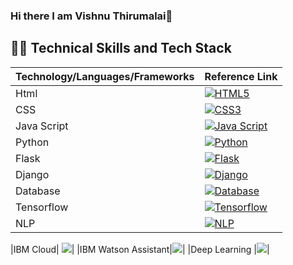 ### Hi there I am Vishnu Thirumalai👋

## 👨‍💻 Technical Skills and Tech Stack
|  **Technology/Languages/Frameworks**  | **Reference Link**  |
| ------------- | ------------- |
|Html|[![HTML5](https://img.shields.io/badge/html5-%23E34F26.svg?style=for-the-badge&logo=html5&logoColor=white)](https://www.w3schools.com/html/)|
|CSS|[![CSS3](https://img.shields.io/badge/css3-%231572B6.svg?style=for-the-badge&logo=css3&logoColor=white)](https://www.w3schools.com/css/)|
|Java Script|[![Java Script](https://img.shields.io/badge/JavaScript-3670A0?style=for-the-badge&logo=JavaScript&logoColor=ebdb34)](https://www.w3schools.com/JavaScript)|
|Python|[![Python](https://img.shields.io/badge/python-3670A0?style=for-the-badge&logo=python&logoColor=ffdd54)](https://www.w3schools.com/python/)|
|Flask |[![Flask](https://img.shields.io/badge/flask-%23000.svg?style=for-the-badge&logo=flask&logoColor=white)](https://www.tutorialspoint.com/flask/index.htm)|
|Django |[![Django](https://img.shields.io/badge/django-%23000.svg?style=for-the-badge&logo=django&logoColor=white)](https://www.tutorialspoint.com/django/index.html)|
|Database|[![Database](https://img.shields.io/badge/sql%20lite3-%231572B6.svg?style=for-the-badge&logo=sql%20lite3&logoColor=white)](https://www.w3schools.com/sql/)|
|Tensorflow |[![Tensorflow](https://camo.githubusercontent.com/fec001b73f0253a3b7036f8cd5135d35797f0db64e9399903fc62e588e15ef43/68747470733a2f2f696d672e736869656c64732e696f2f62616467652f54656e736f72466c6f772d2532334646364630302e7376673f7374796c653d666f722d7468652d6261646765266c6f676f3d54656e736f72466c6f77266c6f676f436f6c6f723d7768697465)](https://www.tutorialspoint.com/django/index.html)|
|NLP |[![NLP](https://camo.githubusercontent.com/b727051c7b32d97ff4ff090d20be895913dba26ef43b8acf24bf9a17f306e209/68747470733a2f2f6461627574746f6e666163746f72792e636f6d2f627574746f6e2e706e673f743d4e4c5026663d4f70656e2b53616e732d426f6c642674733d31302674633d6666662668703d32302676703d313026633d3131266267743d756e69636f6c6f726564266267633d303061656666)](https://www.tutorialspoint.com/django/index.html)|

|IBM Cloud| [![](https://dabuttonfactory.com/button.png?t=IBM+Cloud&f=Open+Sans-Bold&ts=10&tc=fff&hp=20&vp=10&c=round&bgt=unicolored&bgc=0530ad)](https://developer.ibm.com/components/cloud-ibm/tutorials/)|
|IBM Watson Assistant|[![](https://dabuttonfactory.com/button.png?t=IBM+Watson+Assistant&f=Open+Sans-Bold&ts=10&tc=fff&hp=20&vp=10&c=11&bgt=unicolored&bgc=0530ad)](https://developer.ibm.com/components/watson-assistant/tutorials/)|
|Deep Learning |[![](https://dabuttonfactory.com/button.png?t=Deep+Learning&f=Open+Sans-Bold&ts=10&tc=fff&hp=20&vp=10&c=11&bgt=unicolored&bgc=0089ff)](https://www.ibm.com/docs/en/cloud-paks/cp-data/4.0?topic=builder-deep-learning-experiment-tutorial)|
